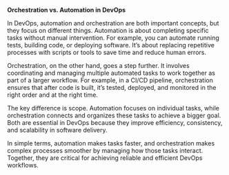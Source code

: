 **Orchestration vs. Automation in DevOps**

In DevOps, automation and orchestration are both important concepts, but they focus on different things. Automation is about completing specific tasks without manual intervention. For example, you can automate running tests, building code, or deploying software. It’s about replacing repetitive processes with scripts or tools to save time and reduce human errors.

Orchestration, on the other hand, goes a step further. It involves coordinating and managing multiple automated tasks to work together as part of a larger workflow. For example, in a CI/CD pipeline, orchestration ensures that after code is built, it’s tested, deployed, and monitored in the right order and at the right time.

The key difference is scope. Automation focuses on individual tasks, while orchestration connects and organizes these tasks to achieve a bigger goal. Both are essential in DevOps because they improve efficiency, consistency, and scalability in software delivery.

In simple terms, automation makes tasks faster, and orchestration makes complex processes smoother by managing how those tasks interact. Together, they are critical for achieving reliable and efficient DevOps workflows.